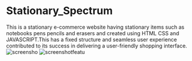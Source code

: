 # Stationary_Spectrum
This is a stationary e-commerce website having stationary items such as notebooks pens pencils and erasers and created using HTML CSS and JAVASCRIPT.This has a fixed structure and seamless user experience contributed to its success in delivering a user-friendly shopping interface.
![screensho](https://github.com/AbihaFatma/Stationary_Spectrum/assets/139650646/92bf6352-aac0-4ced-a6f2-e68dc25d6e2f)
![screenshotfeatu](https://github.com/AbihaFatma/Stationary_Spectrum/assets/139650646/3236e840-ddc7-4a6d-9bcc-28c57f6e1c20)

